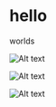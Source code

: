 hello
=====

worlds

![Alt text](http://potherca.github.io/StackOverflow/question-13808020-include-an-svg-hosted-on-github-in-markdown/controllers_brief.svg)

![Alt text](https://raw.github.com/pixelpark/scg/gh-pages/test2.svg)

![Alt text](https://raw.github.com/potherca/StackOverflow/gh-pages/question-13808020-include-an-svg-hosted-on-github-in-markdown/controllers_brief.svg)
